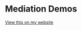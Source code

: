 # Mediation Demos

[View this on my website](http://jflournoy.github.io/2016/09/02/mediation_power/)

